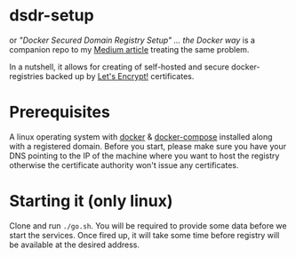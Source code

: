# dsdr-setup
or *"Docker Secured Domain Registry Setup" ... the Docker way* is a companion repo to my [Medium article](https://medium.com/@adascalitei.victor/deploying-a-self-hosted-free-public-certified-docker-registry-the-docker-way-3bcc397270ca#.pigqkaakf) treating the same problem.

In a nutshell, it allows for creating of self-hosted and secure docker-registries backed up by [Let's Encrypt!](https://letsencrypt.org/) certificates.

# Prerequisites
A linux operating system with [docker](https://docker.com/) & [docker-compose](https://docs.docker.com/compose/) installed along with a registered domain. Before you start, please make sure you have your DNS pointing to the IP of the machine where you want to host the registry otherwise the certificate authority won't issue any certificates.

# Starting it (only linux)
Clone and run ```./go.sh```. You will be required to provide some data before we start the services. Once fired up, it will take some time before registry will be available at the desired address.
